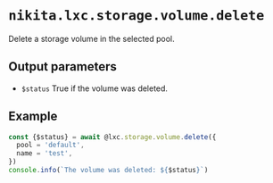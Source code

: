 
# `nikita.lxc.storage.volume.delete`

Delete a storage volume in the selected pool.

## Output parameters

* `$status`
  True if the volume was deleted.

## Example

```js
const {$status} = await @lxc.storage.volume.delete({
  pool = 'default',
  name = 'test',
})
console.info(`The volume was deleted: ${$status}`)
```

